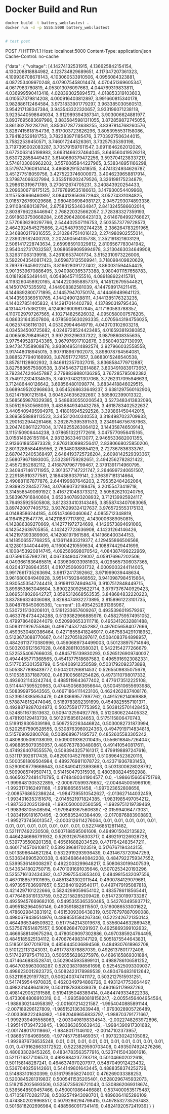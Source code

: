# Docker Build and Run
```sh
docker build -t battery_web:lastest .
docker run -d -p 5555:5000 battery_web:lastest


# test post
```

POST /1 HTTP/1.1
Host: localhost:5000
Content-Type: application/json
Cache-Control: no-cache

{"data": 
    {
        "voltage": [4.14274132531915, 4.136625842154154, 4.130208818884982, 4.123734829689651, 4.117347207361323, 4.109936708678143, 4.103060533910506, 4.0956084323881, 4.087253409970248, 4.079075458014474, 4.070451369605347, 4.0617983780819, 4.053013076097663, 4.044769319833811, 4.036999590413416, 4.028393025894573, 4.018853319103603, 4.010557379814208, 4.000916403812897, 3.991660815340178, 3.982886112464584, 3.9731833901779297, 3.963385030560513, 3.954217138347384, 3.943543322320657, 3.933196071238118, 3.9235440598649034, 3.912989394387341, 3.903006624881977, 3.8937695683697986, 3.8835845981311055, 3.872859872745055, 3.861362792287261, 3.8506728773638255, 3.8397814768260576, 3.8287415618154736, 3.817003723626296, 3.8053955531158086, 3.794182529181753, 3.782383971185476, 3.7703927506344015, 3.75822539450571, 3.746017244526361, 3.73257535393198, 3.7197395002083287, 3.705791597611547, 3.6911646262012026, 3.6773063145198983, 3.6631466237464045, 3.646560419526218, 3.630722858449437, 3.6140660379472256, 3.5937041238337217, 3.5748103066962202, 3.5576085844227965, 3.538348951166298, 3.5179747060814144, 3.4968829152418515, 3.4741324934626787, 3.451277518059756, 3.4275223746000973, 3.4046239658817914, 3.379874066327994, 3.3535119202479526, 3.326198175234879, 3.298613319671789, 3.270612674705231, 3.240843920254433, 3.2096306719175125, 3.1797899535186613, 3.147930054409968, 3.1157536666460897, 3.0844139563672943, 3.05274331084825, 3.0185726769029686, 2.9804806984981727, 2.9457293074893336, 2.911084880138794, 2.8758312534634847, 2.8413245586602014, 2.8038766228446947, 2.768220325662057, 2.728383327359193, 2.6918633750668284, 2.6529642806423133, 2.6146784992766627, 2.5770636290297766, 2.544402507116753, 2.5035573779728573, 2.4642924545275866, 2.4254879392744235, 2.386264783291965, 2.3468802179316555, 2.3102847514016123, 2.274980902555014, 2.239329182400203, 2.202490564135738, 2.352191821803129, 2.5061417228743634, 2.659985910329812, 2.8106567783041942, 2.9540427317032587, 3.0886599095994978, 3.2130463034649908, 3.326311063139918, 3.426106537401734, 3.5152310973226006, 3.5922043540817423, 3.659873125569941, 3.718098409820629, 3.7697976459022415, 3.816628091727402, 3.860031594454425, 3.9013539670886495, 3.940980365373388, 3.9804011157658783, 4.018193853491441, 4.054864571155516, 4.089188922415781, 4.1193260458920165, 4.1442203658857375, 4.145126795544821, 4.145017675355912, 4.144908382581039, 4.1447989174211415, 4.1446892800771895, 4.144579470750174, 4.144469489641123, 4.1443593369510765, 4.14424901288111, 4.1441385176323235, 4.144027851405832, 4.143917014402792, 4.137890319795436, 4.131447175362139, 4.1240616009817845, 4.117180583788357, 4.1107029797267565, 4.102714825626032, 4.0950580007576205, 4.086331643507806, 4.0785905630293335, 4.0705643194756025, 4.062574361161301, 4.053029944649719, 4.043703102603218, 4.034534500725682, 4.0246728524423485, 4.016593819380852, 4.006508798495621, 3.997293296337322, 3.98798608355635, 3.9775495287243365, 3.967976917102676, 3.958040327130997, 3.947347358908876, 3.9380495314892574, 3.927966032558558, 3.917448018945015, 3.907918967902073, 3.898078764564081, 3.8885277940166993, 3.878517727657, 3.8683015248540538, 3.857811128602932, 3.8466123570327015, 3.8368584779712887, 3.8275886575080538, 3.8145463712814887, 3.8034910839173657, 3.7923474246457887, 3.7798839880136295, 3.767285795082382, 3.7549112304334535, 3.7407074321307068, 3.7262317095946633, 3.712486440126642, 3.698564801098774, 3.6834418846029515, 3.6689495202968634, 3.6545268633649237, 3.6381297560162906, 3.621475901215184, 3.6045246356292697, 3.585802399013322, 3.5685659878329385, 3.5486830550206543, 3.5273483413832096, 3.505129530568039, 3.4836849340432785, 3.4618783402522637, 3.4405409495994976, 3.418016945292526, 3.393861450442015, 3.3695858888113523, 3.345312040340553, 3.3184987023709933, 3.2901622944261466, 3.262875395391533, 3.2349146756787963, 3.2047408611227004, 3.1749255263064122, 3.144358746509143, 3.1115150906444238, 3.0786513221772616, 3.0475770956415165, 3.0158149261551164, 2.981336334613077, 2.9465533682001355, 2.9136618655973328, 2.8763130898256417, 2.8380668025850206, 2.8013288584485956, 2.763480388854129, 2.727367836333761, 2.6870472405368497, 2.6484193725726204, 2.6098142529393367, 2.568079671893005, 2.532391759282651, 2.4942562782821422, 2.45572852682112, 2.4168797967799467, 2.3791391714960795, 2.3409471461711955, 2.3013577147221747, 2.2646997240651507, 2.229185910377581, 2.18643893379141, 2.336397181314664, 2.490881167877876, 2.644199687646203, 2.795352484262064, 2.939922284527794, 3.076690732188476, 3.20155473419718, 3.3145585490691927, 3.4167210483733212, 3.505826210240756, 3.583967916840604, 3.6523407893208932, 3.712139925924117, 3.764935925505808, 3.8123334103143485, 3.8558743407083065, 3.897420077405752, 3.9376299324127637, 3.9765725553175133, 4.01488586244185, 4.051474690460647, 4.0855712348819, 4.11641521547776, 4.142118877117892, 4.1430006389050815, 4.142886389270669, 4.142771972724699, 4.1426573894691066, 4.142542639705855, 4.142427723636908, 4.14231264146426, 4.142197393389906, 4.14208197961586, 4.141966400344153, 4.1418506557768255, 4.136114833219377, 4.129455866506568, 4.122801344044499, 4.116004210559634, 4.108874429441699, 4.1008453920814745, 4.092566698070542, 4.084387499222969, 4.075961557982781, 4.067334904729007, 4.059176967202506, 4.0493661836465815, 4.039606033981603, 4.0295657306037365, 4.020437289643551, 4.010725060931732, 4.0009003244114005, 3.9917661735263694, 3.98172417392662, 3.971999039448634, 3.961680084940928, 3.951475928468562, 3.9410987984515664, 3.9305453547244418, 3.919811374949476, 3.9107512848449715, 3.899853863048604, 3.8902230925622714, 3.8797376740929423, 3.8695318026642727, 3.8595312668563535, 3.848684832220223, 3.837896324036088, 3.8268474932273895, 3.8158961223101735, 3.804876645060536], 
        "current": [0.4954252831365967, 0.5307215130206101, 0.5191233657609267, 0.4935396019579267, 0.4633784734424288, 0.5139382966885976, 0.4582759574951052, 0.4799786469244079, 0.5209906533111716, 0.4953412632881488, 0.5093111926755846, 0.4997145372452887, 0.4976056584077666, 0.4593530480386464, 0.42718558418246017, 0.4675834291018952, 0.5123673088770667, 0.4412270518297617, 0.5084083764898957, 0.48426113770380996, 0.4560689734499003, 0.501238975714946, 0.5032036121567028, 0.4682881103580321, 0.5422154277266679, 0.5225354067666035, 0.4845715139830293, 0.5265126909740037, 0.4944455771368565, 0.4541377518687583, 0.4965916923082331, 0.5177035301358799, 0.548408912350589, 0.5031792092373898, 0.5053877898439777, 0.504201266814537, 0.5265509835075679, 0.5105353371887902, 0.4831005681254826, 0.4973110798017332, 0.4936021143242744, 0.4885119643677402, 0.4776173512225108, 0.5114447595520963, 0.4744505683656644, 0.5004510655693988, 0.508399975643565, 0.46671864111423106, 0.4624262837408176, 0.5239518385953479, 0.4833669577897762, 0.491526214069888, 0.5788748152474046, 0.5169783892391699, 0.4549825557101371, 0.4928879287024973, 0.5037558177753952, 0.5038125701428453, 0.5248511673513632, 0.5094132594927765, 0.5120806224405332, 0.478193129413739, 0.5012315856124653, 0.5175115806470743, 0.5199129305039186, 0.5097252263446824, 0.5030082731873994, 0.5202567590528555, 0.5308763960024363, 0.4947919714834818, 0.515769092800768, 0.5089689671495737, 0.4852605583305242, 0.4808305090138093, 0.5090019362010435, 0.5566168457264047, 0.4988855079350957, 0.4897637830480861, 0.491410540817611, 0.4749264076555576, 0.5093943257161317, 0.4799198897247616, 0.5311173926117435, 0.4829010452769817, 0.5108964523620116, 0.5000581809504984, 0.4892769811078722, 0.423719367831453, 0.5290906779668643, 0.5084904123893663, 0.5031300628028792, 0.5099085749507413, 0.514150479315936, 0.4803808244592988, 0.46650272481470795, 0.4748480341904577, 0.0, -1.9866156656751768, -1.9996481305322895, -2.000670599376652, -2.004645005966109, -1.9923170162491168, -1.9918865651458, -1.997023652808656, -2.0085768652386244, -1.9847395510542627, -2.013627144032459, -1.9934016353151676, -2.0145521971824385, -1.9831985497054212, -1.987533203513948, -1.9920500002560595, -1.9929751219739469, -1.998368105508594, -1.9798493675606397, -2.015994064773031, -1.9834199181670495, -2.005835240384409, -2.0170876883908893, -1.9952737456013547, -2.0003126114276064, 0.01, 0.01, 0.01, 0.01, 0.01, 0.01, 0.01, 0.01, 0.01, 0.01, 0.01, 0.01, 0.5227468512811482, 0.5211117492230508, 0.5607188595061608, 0.4949015042135822, 0.4464246666791932, 0.5293126756303717, 0.4892191226928728, 0.5397735508201358, 0.465616882034529, 0.4717642483547211, 0.4601714570610817, 0.5392396817023519, 0.5176767194343155, 0.5013896644621284, 0.5322919293936439, 0.4314673720947259, 0.5336346905200338, 0.4834686440842208, 0.4847922759347552, 0.5399536149008297, 0.4922003299648217, 0.5080630199407539, 0.5436341802750715, 0.4701091691035646, 0.5070253420193296, 0.5255716132434382, 0.4729975543653403, 0.4849815432097556, 0.4670188579101695, 0.4851343302011544, 0.4900784129079681, 0.4973957636997657, 0.5238401929540171, 0.4497479195087818, 0.4214297101222666, 0.5824299059654102, 0.4835786118565441, 0.4776480819133759, 0.5222158285209428, 0.5147230199733287, 0.49259457669682105, 0.5495355365350485, 0.542763495937712, 0.4995182964050146, 0.4905918828115507, 0.5160086533001622, 0.4786029843831912, 0.4615309306438319, 0.5076797887090088, 0.4980679439514976, 0.4898551584267346, 0.5222426721350143, 0.4644965346509822, 0.5177542143019678, 0.5356044632869438, 0.5375678514875157, 0.5008268470291937, 0.4925869399102632, 0.4669588149675294, 0.4780509097302886, 0.4970385924764495, 0.4845185625134112, 0.4706764983147129, 0.5051875544643831, 0.5185015977019709, 0.4856445036894568, 0.4849307618962708, 0.5101221131243031, 0.4917787878887039, 0.4926137801772408, 0.5174297975471033, 0.5065556286275976, 0.4696165869301884, 0.4714646883528741, 0.5029045935899101, 0.4988786106581252, 0.4647035963008287, 0.5202383198561698, 0.5254525093309037, 0.4986230012823725, 0.5082423178989539, 0.4804764831612642, 0.5321198291977821, 0.5062403747411172, 0.5032127515931251, 0.5417459544970835, 0.4620349794866726, 0.4931247753664497, 0.498231448641829, 0.5031187838339378, 0.4901651179937263, 0.4981429052191586, 0.5194135048389414, 0.4844749334822338, 0.4733084808910319, 0.0, -1.9935980818156247, -2.0055456404954564, -1.9886302144958397, -2.001601214221587, -1.9954040885891144, -2.007189296127809, -1.9851521363639448, -1.9793028905726489, -2.003368222494982, -1.9820469656833797, -1.988703791771667, -1.9992939405558063, -2.0030498198334543, -2.0022748263972896, -1.9951417394723845, -1.983863650639432, -1.9984390917301682, -2.0017480170118667, -1.98480171146102, -2.00147102373957, -1.986651164969569, -1.9774577581469357, -1.9973230242105082, -1.9929876736535248, 0.01, 0.01, 0.01, 0.01, 0.01, 0.01, 0.01, 0.01, 0.01, 0.01, 0.01, 0.4791626633172522, 0.5223829590703408, 0.4935074924276266, 0.480633028453265, 0.4834783563577916, 0.5237415043801616, 0.5211716377106573, 0.4993984237793718, 0.501046602022618, 0.501158148287241, 0.4646374970207977, 0.5487049912423432, 0.5367040256142661, 0.544149801643445, 0.4888358374252729, 0.514883101630399, 0.5161795958274007, 0.476269033388253, 0.5200845281319837, 0.5005411535205401, 0.5280296745932073, 0.5192152025693506, 0.5250735626721043, 0.5308862069318674, 0.5365648509457466, 0.4500010864466881, 0.5374000535175487, 0.4710581702821738, 0.5082574943090701, 0.4896064165286109, 0.4743802029968517, 0.5079286294798415, 0.4978532735267483, 0.5016818202696984, 0.4885660917341419, 0.4824192057241939]
    }
}

```

